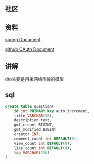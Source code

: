 ## 社区

## 资料
[spring Document](https://spring.io/guides)

[github OAuth Document](https://developer.github.com/apps/building-oauth-apps/creating-an-oauth-app/)

## 讲解
dto主要是用来网络传输的模型

## sql  

```sql
create table question(
	id int PRIMARY key auto_increment,
	title VARCHAR(50),
	description text,
	gmt_creaet BIGINT,
	gmt_modified BIGINT
	creator INT.
	comment_count int DEFAULT(0),
	view_count int DEFAULT(0),
	like_count int DEFAULT(0),
	tag VARCHAR(256)
)
```



